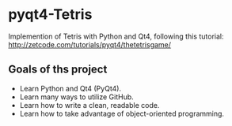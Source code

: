 pyqt4-Tetris
============

Implemention of Tetris with Python and Qt4, following this tutorial: http://zetcode.com/tutorials/pyqt4/thetetrisgame/


Goals of ths project
--------------------

* Learn Python and Qt4 (PyQt4).
* Learn many ways to utilize GitHub.
* Learn how to write a clean, readable code.
* Learn how to take advantage of object-oriented programming.
